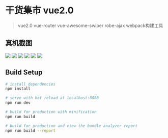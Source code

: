 # 干货集市 vue2.0
> vue2.0 vue-router vue-awesome-swiper robe-ajax webpack构建工具

## 真机截图

![](https://github.com/starshineFF/ff-gank-vue/blob/master/screen/1.PNG)
![](https://github.com/starshineFF/ff-gank-vue/blob/master/screen/2.PNG)
![](https://github.com/starshineFF/ff-gank-vue/blob/master/screen/3.PNG)
![](https://github.com/starshineFF/ff-gank-vue/blob/master/screen/4.PNG)
![](https://github.com/starshineFF/ff-gank-vue/blob/master/screen/5.PNG)
![](https://github.com/starshineFF/ff-gank-vue/blob/master/screen/6.PNG)

## Build Setup

``` bash
# install dependencies
npm install

# serve with hot reload at localhost:8080
npm run dev

# build for production with minification
npm run build

# build for production and view the bundle analyzer report
npm run build --report
```
